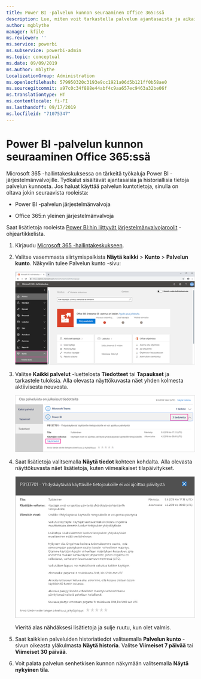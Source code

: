 ```yaml
---
title: Power BI -palvelun kunnon seuraaminen Office 365:ssä
description: Lue, miten voit tarkastella palvelun ajantasaista ja aikaisempaa kuntoa Microsoft 365 -hallintakeskuksesta.
author: mgblythe
manager: kfile
ms.reviewer: ''
ms.service: powerbi
ms.subservice: powerbi-admin
ms.topic: conceptual
ms.date: 09/09/2019
ms.author: mblythe
LocalizationGroup: Administration
ms.openlocfilehash: 579950320c3193e9cc1921a06d5b121ff0b58ae0
ms.sourcegitcommit: a97c0c34f888e44abf4c9aa657ec9463a32be06f
ms.translationtype: HT
ms.contentlocale: fi-FI
ms.lasthandoff: 09/17/2019
ms.locfileid: "71075347"
---
```

# <a name="track-power-bi-service-health-in-office-365"></a>Power BI -palvelun kunnon seuraaminen Office 365:ssä

Microsoft 365 -hallintakeskuksessa on tärkeitä työkaluja Power BI -järjestelmänvalvojille. Työkalut sisältävät ajantasaisia ja historiallisia tietoja palvelun kunnosta. Jos haluat käyttää palvelun kuntotietoja, sinulla on oltava jokin seuraavista rooleista:

* Power BI -palvelun järjestelmänvalvoja

* Office 365:n yleinen järjestelmänvalvoja

Saat lisätietoja rooleista [Power BI:hin liittyvät järjestelmänvalvojaroolit](service-admin-administering-power-bi-in-your-organization.md#administrator-roles-related-to-power-bi) -ohjeartikkelista.

1. Kirjaudu [Microsoft 365 -hallintakeskukseen](https://portal.office.com/adminportal).

1. Valitse vasemmasta siirtymispalkista **Näytä kaikki** > **Kunto** > **Palvelun kunto**. Näkyviin tulee Palvelun kunto -sivu:

    ![Näyttökuva Microsoft 365 -hallintakeskuksesta, jossa Kunto- ja Palvelun kunto -vaihtoehdot ovat valittuina.](media/service-admin-health/service-health-tile.png)

1. Valitse **Kaikki palvelut** -luettelosta **Tiedotteet** tai **Tapaukset** ja tarkastele tuloksia. Alla olevasta näyttökuvasta näet yhden kolmesta aktiivisesta neuvosta.

    ![Näyttökuva Palvelun kunto -sivulta, jossa on valittuna kolme tiedotetta Power BI:lle ja Näytä tiedot -vaihtoehdolle.](media/service-admin-health/active-advisories.png)

1. Saat lisätietoja valitsemalla **Näytä tiedot** kohteen kohdalta. Alla olevasta näyttökuvasta näet lisätietoja, kuten viimeaikaiset tilapäivitykset.

    ![Näyttökuva tiedotteiden tiedoista.](media/service-admin-health/advisory-details.png)

    Vieritä alas nähdäksesi lisätietoja ja sulje ruutu, kun olet valmis.

1. Saat kaikkien palveluiden historiatiedot valitsemalla **Palvelun kunto** -sivun oikeasta yläkulmasta **Näytä historia**. Valitse **Viimeiset 7 päivää** tai **Viimeiset 30 päivää**. 

1. Voit palata palvelun senhetkisen kunnon näkymään valitsemalla **Näytä nykyinen tila**.